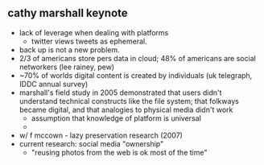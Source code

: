 cathy marshall keynote
----------------------

* lack of leverage when dealing with platforms
	* twitter views tweets as ephemeral.
* back up is not a new problem.
* 2/3 of americans store pers data in cloud; 48% of americans are social networkers (lee rainey, pew)
* ~70% of worlds digital content is created by individuals (uk telegraph, IDDC annual survey)
* marshall's field study in 2005 demonstrated that users didn't understand technical constructs like the file system; that folkways became digital, and that analogies to physical media didn't work
	* assumption that knowledge of platform is universal
	* 
* w/ f mccown - lazy preservation research (2007)
* current research: social media "ownership"
	* "reusing photos from the web is ok most of the time"